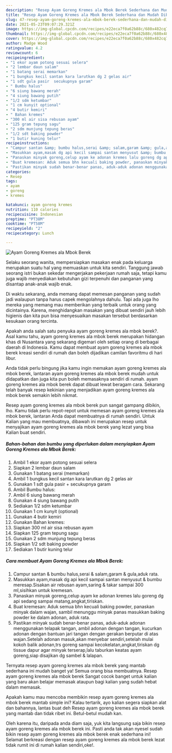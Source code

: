 ```yaml
---
description: "Resep Ayam Goreng Kremes ala Mbok Berek Sederhana dan Mudah Dibuat"
title: "Resep Ayam Goreng Kremes ala Mbok Berek Sederhana dan Mudah Dibuat"
slug: 47-resep-ayam-goreng-kremes-ala-mbok-berek-sederhana-dan-mudah-dibuat
date: 2021-05-23T09:07:29.321Z
image: https://img-global.cpcdn.com/recipes/e22eca7f0a62b88c/680x482cq70/ayam-goreng-kremes-ala-mbok-berek-foto-resep-utama.jpg
thumbnail: https://img-global.cpcdn.com/recipes/e22eca7f0a62b88c/680x482cq70/ayam-goreng-kremes-ala-mbok-berek-foto-resep-utama.jpg
cover: https://img-global.cpcdn.com/recipes/e22eca7f0a62b88c/680x482cq70/ayam-goreng-kremes-ala-mbok-berek-foto-resep-utama.jpg
author: Madge Wood
ratingvalue: 4.2
reviewcount: 6
recipeingredient:
- "1 ekor ayam potong sesuai selera"
- "2 lembar daun salam"
- "1 batang serai memarkan"
- "1 bungkus kecil santan kara larutkan dg 2 gelas air"
- "1 sdt gula pasir  secukupnya garam"
- " Bumbu halus"
- "6 siung bawang merah"
- "4 siung bawang putih"
- "1/2 sdm ketumbar"
- "1 cm kunyit optional"
- "4 butir kemiri"
- " Bahan kremes"
- "300 ml air sisa rebusan ayam"
- "125 gram tepung sagu"
- "2 sdm munjung tepung beras"
- "1/2 sdt baking powder"
- "1 butir kuning telur"
recipeinstructions:
- "Campur santan &amp; bumbu halus,serai &amp; salam,garam &amp; gula,aduk rata."
- "Masukkan ayam,masak dg api kecil sampai santan menyusut &amp; bumbu meresap.Sisakan air rebusan ayam,saring &amp; takar sampai 300 ml,sisihkan untuk kremesan."
- "Panaskan minyak goreng,celup ayam ke adonan kremes lalu goreng dg api sedang sampai matang,angkat,tiriskan."
- "Buat kremesan: Aduk semua bhn kecuali baking powder, panaskan minyak dalam wajan, sambil menunggu minyak panas masukkan baking powder ke dalam adonan, aduk rata."
- "Pastikan minyak sudah benar-benar panas, aduk-aduk adonan menggunakan telapak tangan, ambil adonan dengan tangan, kucurkan adonan dengan bantuan jari tangan dengan gerakan berputar di atas wajan.Setelah adonan masuk,akan menyebar sendiri,setelah mulai kokoh balik adonan,trs goreng sampai kecokelatan,angkat,tiriskan dg tissue dapur agar minyak terserap,lalu taburkan keatas ayam goreng,siap disajikan dg sambel &amp; lalapan."
categories:
- Resep
tags:
- ayam
- goreng
- kremes

katakunci: ayam goreng kremes 
nutrition: 110 calories
recipecuisine: Indonesian
preptime: "PT38M"
cooktime: "PT58M"
recipeyield: "2"
recipecategory: Lunch

---
```



![Ayam Goreng Kremes ala Mbok Berek](https://img-global.cpcdn.com/recipes/e22eca7f0a62b88c/680x482cq70/ayam-goreng-kremes-ala-mbok-berek-foto-resep-utama.jpg)

Selaku seorang wanita, mempersiapkan masakan enak pada keluarga merupakan suatu hal yang memuaskan untuk kita sendiri. Tanggung jawab seorang istri bukan sekedar mengerjakan pekerjaan rumah saja, tetapi kamu juga wajib menyediakan kebutuhan gizi terpenuhi dan panganan yang disantap anak-anak wajib enak.

Di waktu  sekarang, anda memang dapat memesan panganan yang sudah jadi walaupun tanpa harus capek mengolahnya dahulu. Tapi ada juga lho mereka yang memang mau memberikan yang terbaik untuk orang yang dicintainya. Karena, menghidangkan masakan yang dibuat sendiri jauh lebih higienis dan kita pun bisa menyesuaikan masakan tersebut berdasarkan kesukaan orang tercinta. 



Apakah anda salah satu penyuka ayam goreng kremes ala mbok berek?. Asal kamu tahu, ayam goreng kremes ala mbok berek merupakan hidangan khas di Nusantara yang sekarang digemari oleh setiap orang di berbagai daerah di Indonesia. Kamu dapat membuat ayam goreng kremes ala mbok berek kreasi sendiri di rumah dan boleh dijadikan camilan favoritmu di hari libur.

Anda tidak perlu bingung jika kamu ingin memakan ayam goreng kremes ala mbok berek, lantaran ayam goreng kremes ala mbok berek mudah untuk didapatkan dan juga kita pun boleh memasaknya sendiri di rumah. ayam goreng kremes ala mbok berek dapat dibuat lewat beragam cara. Sekarang telah banyak resep kekinian yang menjadikan ayam goreng kremes ala mbok berek semakin lebih nikmat.

Resep ayam goreng kremes ala mbok berek pun sangat gampang dibikin, lho. Kamu tidak perlu repot-repot untuk memesan ayam goreng kremes ala mbok berek, lantaran Anda dapat membuatnya di rumah sendiri. Untuk Kalian yang mau membuatnya, dibawah ini merupakan resep untuk menyajikan ayam goreng kremes ala mbok berek yang lezat yang bisa Kalian buat sendiri.

<!--inarticleads1-->

##### Bahan-bahan dan bumbu yang diperlukan dalam menyiapkan Ayam Goreng Kremes ala Mbok Berek:

1. Ambil 1 ekor ayam potong sesuai selera
1. Siapkan 2 lembar daun salam
1. Gunakan 1 batang serai (memarkan)
1. Ambil 1 bungkus kecil santan kara larutkan dg 2 gelas air
1. Gunakan 1 sdt gula pasir + secukupnya garam
1. Ambil  Bumbu halus:
1. Ambil 6 siung bawang merah
1. Gunakan 4 siung bawang putih
1. Sediakan 1/2 sdm ketumbar
1. Gunakan 1 cm kunyit (optional)
1. Gunakan 4 butir kemiri
1. Gunakan  Bahan kremes:
1. Siapkan 300 ml air sisa rebusan ayam
1. Siapkan 125 gram tepung sagu
1. Gunakan 2 sdm munjung tepung beras
1. Siapkan 1/2 sdt baking powder
1. Sediakan 1 butir kuning telur




<!--inarticleads2-->

##### Cara membuat Ayam Goreng Kremes ala Mbok Berek:

1. Campur santan &amp; bumbu halus,serai &amp; salam,garam &amp; gula,aduk rata.
1. Masukkan ayam,masak dg api kecil sampai santan menyusut &amp; bumbu meresap.Sisakan air rebusan ayam,saring &amp; takar sampai 300 ml,sisihkan untuk kremesan.
1. Panaskan minyak goreng,celup ayam ke adonan kremes lalu goreng dg api sedang sampai matang,angkat,tiriskan.
1. Buat kremesan: Aduk semua bhn kecuali baking powder, panaskan minyak dalam wajan, sambil menunggu minyak panas masukkan baking powder ke dalam adonan, aduk rata.
1. Pastikan minyak sudah benar-benar panas, aduk-aduk adonan menggunakan telapak tangan, ambil adonan dengan tangan, kucurkan adonan dengan bantuan jari tangan dengan gerakan berputar di atas wajan.Setelah adonan masuk,akan menyebar sendiri,setelah mulai kokoh balik adonan,trs goreng sampai kecokelatan,angkat,tiriskan dg tissue dapur agar minyak terserap,lalu taburkan keatas ayam goreng,siap disajikan dg sambel &amp; lalapan.




Ternyata resep ayam goreng kremes ala mbok berek yang mantab sederhana ini mudah banget ya! Semua orang bisa membuatnya. Resep ayam goreng kremes ala mbok berek Sangat cocok banget untuk kalian yang baru akan belajar memasak ataupun bagi kalian yang sudah hebat dalam memasak.

Apakah kamu mau mencoba membikin resep ayam goreng kremes ala mbok berek mantab simple ini? Kalau tertarik, ayo kalian segera siapkan alat dan bahannya, lantas buat deh Resep ayam goreng kremes ala mbok berek yang mantab dan tidak ribet ini. Betul-betul mudah kan. 

Oleh karena itu, daripada anda diam saja, yuk kita langsung saja bikin resep ayam goreng kremes ala mbok berek ini. Pasti anda tak akan nyesel sudah bikin resep ayam goreng kremes ala mbok berek enak sederhana ini! Selamat berkreasi dengan resep ayam goreng kremes ala mbok berek lezat tidak rumit ini di rumah kalian sendiri,oke!.

